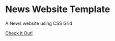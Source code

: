 # News Website Template
A News website using CSS Grid

[Check it Out!](https://mukesh12-ai.github.io/newsgrid2)
